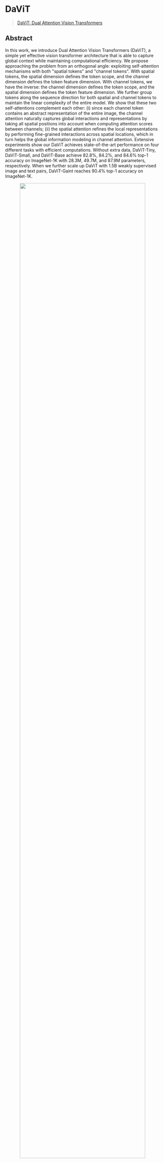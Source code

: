 # DaViT

> [DaViT: Dual Attention Vision Transformers](https://arxiv.org/abs/2204.03645v1)

<!-- [ALGORITHM] -->

## Abstract

In this work, we introduce Dual Attention Vision Transformers (DaViT), a simple yet effective vision transformer architecture that is able to capture global context while maintaining computational efficiency. We propose approaching the problem from an orthogonal angle: exploiting self-attention mechanisms with both "spatial tokens" and "channel tokens". With spatial tokens, the spatial dimension defines the token scope, and the channel dimension defines the token feature dimension. With channel tokens, we have the inverse: the channel dimension defines the token scope, and the spatial dimension defines the token feature dimension. We further group tokens along the sequence direction for both spatial and channel tokens to maintain the linear complexity of the entire model. We show that these two self-attentions complement each other: (i) since each channel token contains an abstract representation of the entire image, the channel attention naturally captures global interactions and representations by taking all spatial positions into account when computing attention scores between channels; (ii) the spatial attention refines the local representations by performing fine-grained interactions across spatial locations, which in turn helps the global information modeling in channel attention. Extensive experiments show our DaViT achieves state-of-the-art performance on four different tasks with efficient computations. Without extra data, DaViT-Tiny, DaViT-Small, and DaViT-Base achieve 82.8%, 84.2%, and 84.6% top-1 accuracy on ImageNet-1K with 28.3M, 49.7M, and 87.9M parameters, respectively. When we further scale up DaViT with 1.5B weakly supervised image and text pairs, DaViT-Gaint reaches 90.4% top-1 accuracy on ImageNet-1K.

<div align=center>
<img src="https://user-images.githubusercontent.com/24734142/196125065-e232409b-f710-4729-b657-4e5f9158f2d1.png" width="90%"/>
</div>

## How to use it?

<!-- [TABS-BEGIN] -->

**Predict image**

```python
from mmpretrain import inference_model

predict = inference_model('davit-tiny_3rdparty_in1k', 'demo/bird.JPEG')
print(predict['pred_class'])
print(predict['pred_score'])
```

**Use the model**

```python
import torch
from mmpretrain import get_model

model = get_model('davit-tiny_3rdparty_in1k', pretrained=True)
inputs = torch.rand(1, 3, 224, 224)
out = model(inputs)
print(type(out))
# To extract features.
feats = model.extract_feat(inputs)
print(type(feats))
```

**Test Command**

Prepare your dataset according to the [docs](https://mmpretrain.readthedocs.io/en/main/user_guides/dataset_prepare.html#prepare-dataset).

Test:

```shell
python tools/test.py configs/davit/davit-tiny_4xb256_in1k.py https://download.openmmlab.com/mmclassification/v0/davit/davit-tiny_3rdparty_in1k_20221116-700fdf7d.pth
```

<!-- [TABS-END] -->

## Models and results

### Image Classification on ImageNet-1k

| Model                         |   Pretrain   | Params (M) | Flops (G) | Top-1 (%) | Top-5 (%) |                Config                |                                        Download                                        |
| :---------------------------- | :----------: | :--------: | :-------: | :-------: | :-------: | :----------------------------------: | :------------------------------------------------------------------------------------: |
| `davit-tiny_3rdparty_in1k`\*  | From scratch |   28.36    |   4.54    |   82.24   |   96.13   | [config](davit-tiny_4xb256_in1k.py)  | [model](https://download.openmmlab.com/mmclassification/v0/davit/davit-tiny_3rdparty_in1k_20221116-700fdf7d.pth) |
| `davit-small_3rdparty_in1k`\* | From scratch |   49.75    |   8.80    |   83.61   |   96.75   | [config](davit-small_4xb256_in1k.py) | [model](https://download.openmmlab.com/mmclassification/v0/davit/davit-small_3rdparty_in1k_20221116-51a849a6.pth) |
| `davit-base_3rdparty_in1k`\*  | From scratch |   87.95    |   15.51   |   84.09   |   96.82   | [config](davit-base_4xb256_in1k.py)  | [model](https://download.openmmlab.com/mmclassification/v0/davit/davit-base_3rdparty_in1k_20221116-19e0d956.pth) |

*Models with * are converted from the [official repo](https://github.com/dingmyu/davit/blob/main/mmdet/mmdet/models/backbones/davit.py#L355). The config files of these models are only for inference. We haven't reprodcue the training results.*

## Citation

```bibtex
@inproceedings{ding2022davit,
    title={DaViT: Dual Attention Vision Transformer},
    author={Ding, Mingyu and Xiao, Bin and Codella, Noel and Luo, Ping and Wang, Jingdong and Yuan, Lu},
    booktitle={ECCV},
    year={2022},
}
```

